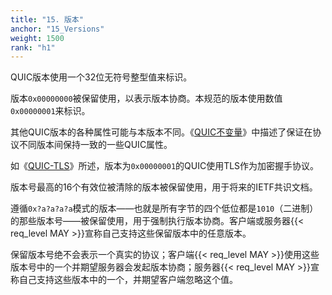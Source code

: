 ```yaml
---
title: "15. 版本"
anchor: "15_Versions"
weight: 1500
rank: "h1"
---
```


QUIC版本使用一个32位无符号整型值来标识。

版本`0x00000000`被保留使用，以表示版本协商。本规范的版本使用数值`0x00000001`来标识。

其他QUIC版本的各种属性可能与本版本不同。《[QUIC不变量](../RFC8999_Chinese_Translation)》中描述了保证在协议不同版本间保持一致的一些QUIC属性。

如《[QUIC-TLS](/RFC9001_Chinese_Translation)》所述，版本为`0x00000001`的QUIC使用TLS作为加密握手协议。

版本号最高的16个有效位被清除的版本被保留使用，用于将来的IETF共识文档。

遵循`0x?a?a?a?a`模式的版本——也就是所有字节的四个低位都是`1010`（二进制）的那些版本号——被保留使用，用于强制执行版本协商。客户端或服务器{{< req_level MAY >}}宣称自己支持这些保留版本中的任意版本。

保留版本号绝不会表示一个真实的协议；客户端{{< req_level MAY >}}使用这些版本号中的一个并期望服务器会发起版本协商；服务器{{< req_level MAY >}}宣称自己支持这些版本中的一个，并期望客户端忽略这个值。
